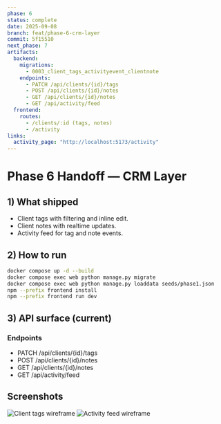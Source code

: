 ```yaml
---
phase: 6
status: complete
date: 2025-09-08
branch: feat/phase-6-crm-layer
commit: 5f15510
next_phase: 7
artifacts:
  backend:
    migrations:
      - 0003_client_tags_activityevent_clientnote
    endpoints:
      - PATCH /api/clients/{id}/tags
      - POST /api/clients/{id}/notes
      - GET /api/clients/{id}/notes
      - GET /api/activity/feed
  frontend:
    routes:
      - /clients/:id (tags, notes)
      - /activity
links:
  activity_page: "http://localhost:5173/activity"
---
```

# Phase 6 Handoff — CRM Layer

## 1) What shipped
- Client tags with filtering and inline edit.
- Client notes with realtime updates.
- Activity feed for tag and note events.

## 2) How to run
```bash
docker compose up -d --build
docker compose exec web python manage.py migrate
docker compose exec web python manage.py loaddata seeds/phase1.json
npm --prefix frontend install
npm --prefix frontend run dev
```

## 3) API surface (current)
### Endpoints
- PATCH /api/clients/{id}/tags
- POST /api/clients/{id}/notes
- GET /api/clients/{id}/notes
- GET /api/activity/feed

## Screenshots
![Client tags wireframe](../screenshots/client-tags.png)
![Activity feed wireframe](../screenshots/activity-feed.png)
